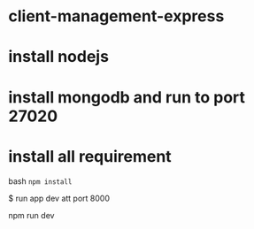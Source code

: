 # client-management-express
# install nodejs
# install mongodb and run to port 27020

# install all requirement 

bash `
npm install
`

$ run app dev att port 8000

npm run dev
